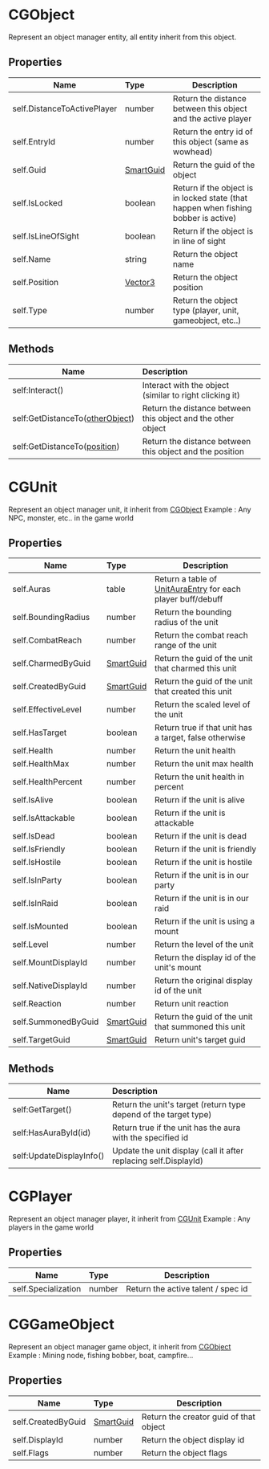 # CGObject
Represent an object manager entity, all entity inherit from this object.


## Properties
| Name | Type | Description                                                  |
| ------ | :----------------------------------------------------------- | ------ |
| self.DistanceToActivePlayer | number |Return the distance between this object and the active player|
| self.EntryId | number |Return the entry id of this object (same as wowhead)|
| self.Guid | [SmartGuid](SmartGuid.md) |Return the guid of the object|
| self.IsLocked | boolean |Return if the object is in locked state (that happen when fishing bobber is active)|
| self.IsLineOfSight | boolean |Return if the object is in line of sight|
| self.Name | string |Return the object name|
| self.Position | [Vector3](Vector3.md) |Return the object position|
| self.Type | number |Return the object type (player, unit, gameobject, etc..)|


## Methods
| Name | Description |
| ------- | :----------------------------------------------------------- |
| self:Interact() |Interact with the object (similar to right clicking it)|
| self:GetDistanceTo([otherObject](#CGObject)) |Return the distance between this object and the other object|
| self:GetDistanceTo([position](Vector3.md)) |Return the distance between this object and the position|



# CGUnit
Represent an object manager unit, it inherit from [CGObject](#CGObject)
Example : Any NPC, monster, etc.. in the game world


## Properties
| Name | Type | Description                                                  |
| ------ | :----------------------------------------------------------- | ------ |
| self.Auras | table |Return a table of [UnitAuraEntry](UnitAuraEntry.md) for each player buff/debuff|
| self.BoundingRadius | number |Return the bounding radius of the unit|
| self.CombatReach | number |Return the combat reach range of the unit|
| self.CharmedByGuid | [SmartGuid](SmartGuid.md) |Return the guid of the unit that charmed this unit|
| self.CreatedByGuid | [SmartGuid](SmartGuid.md) |Return the guid of the unit that created this unit|
| self.EffectiveLevel | number |Return the scaled level of the unit|
| self.HasTarget | boolean |Return true if that unit has a target, false otherwise|
| self.Health | number |Return the unit health|
| self.HealthMax | number |Return the unit max health|
| self.HealthPercent | number |Return the unit health in percent|
| self.IsAlive | boolean |Return if the unit is alive|
| self.IsAttackable | boolean |Return if the unit is attackable|
| self.IsDead | boolean |Return if the unit is dead|
| self.IsFriendly | boolean |Return if the unit is friendly|
| self.IsHostile | boolean |Return if the unit is hostile|
| self.IsInParty | boolean |Return if the unit is in our party|
| self.IsInRaid | boolean |Return if the unit is in our raid|
| self.IsMounted | boolean |Return if the unit is using a mount|
| self.Level | number |Return the level of the unit|
| self.MountDisplayId | number |Return the display id of the unit's mount|
| self.NativeDisplayId | number |Return the original display id of the unit|
| self.Reaction | number |Return unit reaction|
| self.SummonedByGuid | [SmartGuid](SmartGuid.md) |Return the guid of the unit that summoned this unit|
| self.TargetGuid | [SmartGuid](SmartGuid.md) |Return unit's target guid|


## Methods
| Name | Description |
| ------- | :----------------------------------------------------------- |
| self:GetTarget() |Return the unit's target (return type depend of the target type)|
| self:HasAuraById(id) |Return true if the unit has the aura with the specified id|
| self:UpdateDisplayInfo() |Update the unit display (call it after replacing self.DisplayId)|



# CGPlayer
Represent an object manager player, it inherit from [CGUnit](#CGUnit)
Example : Any players in the game world


## Properties
| Name | Type | Description                                                  |
| ------ | :----------------------------------------------------------- | ------ |
| self.Specialization | number |Return the active talent / spec id|



# CGGameObject
Represent an object manager game object, it inherit from [CGObject](#CGObject)
Example : Mining node, fishing bobber, boat, campfire...


## Properties
| Name | Type | Description                                                  |
| ------ | :----------------------------------------------------------- | ------ |
| self.CreatedByGuid | [SmartGuid](SmartGuid.md) |Return the creator guid of that object|
| self.DisplayId | number |Return the object display id|
| self.Flags | number |Return the object flags|





